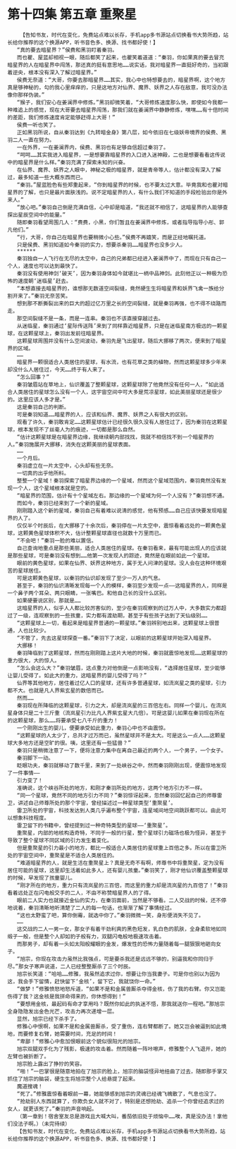 # 第十四集 第五章 重聚星
        【告知书友，时代在变化，免费站点难以长存，手机app多书源站点切换看书大势所趋，站长给你推荐的这个换源APP，听书音色多、换源、找书都好使！】
       “真的要去暗星界？”侯费和黑羽盯着秦羽。
       而也瞿、屋蓝却相视一眼，随后都笑了起来，也瞿笑着道道：“秦羽，你如果真的要去冒充暗星界的人在暗星界中闯荡，那还真的挺有意思地……说实话，我对暗星界一直挺好奇的，当初跟着逆央，根本没有深入了解过暗星界。”
       侯费无奈道：“大哥，你要去那暗星界……其实，我心中也特想要去的，暗星界啊，这个地方真是够神秘的，勾的我心里痒痒的，只是这地方对仙界、魔界、妖界之人存在敌意，我可没办法像你那样伪装。”
       “猴子，我们安心在姜澜界中修炼。”黑羽却微笑着，“大哥修炼速度那么快，即使如今我都一种难追上的感觉，现在大哥要去暗星界闯荡，那我们就在姜澜界中静静修炼，嘿嘿……有十倍时间的差距，我们修炼速度肯定能够赶得上大哥！”
       侯费一听也笑了。
       正如黑羽所说，自从秦羽达到《九转暗金身》第八层，如今依旧在七级妖帝境界的侯费、黑羽二人一直在努力。
       一在外界，一在姜澜界内，侯费、黑羽也有足够自信超过秦羽了。
       “呵呵……其实我进入暗星界，一是想要靠暗星界的入口进入迷神殿，二也是想要看看这传说中的暗星界是什么样。”秦羽充满了探索未知的兴奋。
       在仙界、魔界、妖界之人眼中，神秘之极的暗星界，就是青帝等人，估计都没有深入了解过，最多知道一些大概东西而已。
       “秦羽。”屋蓝脸色有些郑重起来，“你到暗星界的时候，也不要太过大意。毕竟我和也瞿对暗星界的了解，也只是最片面肤浅的。说不定暗星界的人，有什么我们不知道的手段检验出你是外来人。”
       “放心吧。”秦羽自己倒是充满自信，心中却是暗道，“我还就不相信了，这暗星界的人能够查探出星辰空间中的能量。”
       随即秦羽看望周围几人：“费费，小黑，你们暂且在姜澜界中修炼，或者指导指导小彤、郭凡他们。”
       “行，大哥，你自己在暗星界也要稍微小心些。”侯费不再嬉笑，而是正经地嘱托道。
       只是侯费、黑羽知道如今秦羽的实力，想要杀秦羽……暗星界也没多少人。
       ******
       秦羽独自一人飞行在无尽的太空中，自己的兄弟都已经进入姜澜界中了，而现在只有自己一个人，速度也可以达到最快了。
       秦羽没有使用神剑‘破天’，因为秦羽身体如今就堪比一柄中品神剑。此刻他正以一种极为恐怖的速度朝‘迷临星’赶去。
       “本想直接去暗星界的，谁想那无数道空间裂缝，竟然硬生生将暗星界和妖界飞禽一族给分割开来了。”秦羽无奈苦笑。
       想到那不断撕裂出来的巨大的超过亿万里之长的空间裂缝，就是秦羽再强，也不得不绕路而走。
       那空间裂缝不是一条，而是一连串。秦羽也不该直接穿越过去。
       从迷临星，秦羽通过‘星际传送阵’来到了同样靠近暗星界，只是在迷临星南方极远的一颗星球，在这颗星球上，秦羽出发前往暗星界。
       这颗星球周围并没有什么空间波动，秦羽先是飞出星球，随后大挪移了两次，便来到了暗星界的区域。
       ……
       暗星界一颗很适合人类居住的星球，有水流，也有花草之类的植物，然而这颗星球多少年来却没什么人居住过，今天……终于有人来了。
       “怎么回事？”
       秦羽皱眉站在草地上，仙识覆盖了整颗星球，这颗星球除了他竟然没有任何一人，“如此适合人类居住的星球怎么没有一个人，这宇宙空间中可大多是荒凉星球，如此美丽星球还是很少的。这里应该人多才是。”
       这是秦羽自己的判断。
       可是秦羽知道……暗星界的人，应该和仙界、魔界、妖界之人有很大的区别。
       观看了许久，秦羽敢肯定……这颗星球估计已经很久很久没有人居住过了，因为秦羽在这颗星球，根本发现不了丝毫人为的痕迹，一切都是那么自然。
       “估计这颗星球是在暗星界边缘，我继续朝内部找找，我就不相信找不到一个暗星界的人。”秦羽施展开大挪移，消失在这颗美丽的星球表面。
       ……
       一个月后。
       秦羽虚立在一片太空中，心头却有些无奈。
       一切真的出乎他所料。
       整整一个星域！秦羽探索了暗星界边缘的一个星域，然而这个星域范围内，秦羽竟然没有发现一个人，这个星域根本就是空的。
       “暗星界的范围，估计有十个星域左右。那边缘的一个星域为何一个人没有？”秦羽想不通。
       而如今，秦羽已经来到了一个新的星域。
       刚刚踏入这个新的星域，秦羽自己有着难以说清的感觉，他有预感……自己应该快要发现暗星界的人了。
       仅仅半个时辰后，在大挪移了十余次后，秦羽停在一片太空中，震惊看着远处的一颗黄色星球，这颗黄色星球体积不大，估计整颗星球直径也就数十万里而已。
       “不会吧！”秦羽一脸的难以置信。
       自己查询地重点是那些美丽，适合人类居住的星球。在秦羽看来，最有可能出现人的应该就是那些星球，可是秦羽没有想到……他第一次发现人的踪迹，竟然是在眼前如此一个星球。
       眼前的黄色星球，如果在仙界、妖界这种地方，属于无人问津的星球。没人会在这种环境艰苦的星球居住。
       可是这颗黄色星球，以秦羽的仙识却发现了至少一万人的气息。
       甚至于，秦羽的仙识清晰发现每一个人的模样，秦羽至少发现一点——这暗星界的人，同样是一个鼻子两个耳朵、两只眼睛，一张嘴巴。和他自己长的没什么区别。
       如果硬要说区别，那就是……
       这暗星界的人，似乎人人都比较厉害似的，至少在秦羽观察到的过万人中，大多数实力都超过了一级，连观察到的一些孩童，实力都有渡劫期，甚至于有些孩子达到了天仙级别……
       “这颗星球上一切，看起来是暗星界普通的一颗星球。”秦羽辨别地出来，这颗星球上很普通，人也比较少。
       “不管了，先去这星球探查一番。”秦羽下了决定，以眼前的这颗星球开始深入暗星界。
       大挪移！
       秦羽降临到了这颗星球，然而在刚刚踏上这片大地的时候，秦羽就震惊地发现……这颗星球的重力很大，大的惊人。
       “怎么会这么大？”秦羽皱眉，这点重力对他倒是一点影响没有，“选择居住星球，至少能够让婴儿受得了。如此大的重力，这暗星界的婴儿受得了吗？”
       仙界等其他地方，居住着过亿人口的星球，还有许多普通星球，如流岚星之类的星球，引力都不大。也就是凡人界紫玄星的数倍而已。
       然而……
       秦羽现在所降临的这颗星球，引力之大，却是流岚星的三百倍左右。同样一个婴儿，在流岚星身体只是二十三斤重（流岚星引力比凡人界紫玄星大几倍）。可是这婴儿如果在秦羽现在所在的这颗星球，那么……将要承受七八千斤的重力！
       一个刚刚出生的婴儿，便要承受如此重力，秦羽心中也不由震惊。
       “这颗星球的人太少了，总共才过万而已，虽然星球并不是太大。可是这么一点人……这颗星球大多地方还是空旷的很。咦，这里还有一些猛兽？”
       秦羽只是稍微注意了一下，便将注意力集中在离自己最近的两个人，一个男子，一个女子。
       秦羽脚下一动。
       眨眼功夫，秦羽就移动了数千里，来到了一处峡谷之中，然而秦羽刚刚出现，便震惊地发现了一件事情——
       引力变了！
       准确说，这个峡谷所处的地方，和刚才秦羽所处的地方，这两个地方引力不一样。
       “同一个星球，竟然不同的地方引力不同？”秦羽惊讶起来，忽然秦羽回忆起自己的师尊雷卫，讲述自己师尊所处的那个宇宙，曾经描述过一种星球类型‘重聚星’。
       雷卫所处的宇宙，科技发达到人类几乎遍布整个宇宙，连星域间地空间跳跃都可以。由此可以想象科技程度。
       雷卫留下的书籍中，曾经提到过一种奇特类型的星球——‘重聚星’。
       重聚星，内部的地核构造奇特，不同于一般的行星，整个星球引力磁场也极为怪异，甚至于导致了整个星球不同区域的引力发生着变化。
       但是重聚星的引力最小的地方，都比一般适合人类居住的星球重上百倍之多。所以在雷卫所处的宇宙空间中，重聚星是不适合人类居住的。
       “难道暗星界的人，就是生活在重聚星上？真是无奇不有啊，师尊书中将重聚星，定为没有居住可能的星球，这里却生活着如此多人，还有婴儿孩童。”秦羽笑了，刚才他仙识覆盖整颗星球的时候，早发现了孩童婴儿。
       “刚才所在的地方，重力只有流岚星的三百倍，而这里的重力却是流岚星的九百倍了！”秦羽看着远处正在闪电般交手的二人，不由不称赞暗星界人的了得。
       眼前二人实力也就接近金仙的实力，在秦羽面前，当然是不够看。二人交战的时候，还不停地说着，秦羽清晰地听清楚了二人的每一句话，也渐渐了解了事情经过。
       “这也太野蛮了吧，算你倒霉，就选中你了。”秦羽微微一笑，身形便消失不见了。
       ……
       这交战的二人一男一女，那女子有着干劲利爽的黑色短发，乳白色的肌肤，全身柔软地如同缎子一般，但是整个人却如豹子般有力，双腿闪电般地极速攻击着。
       而那男子，却有着一头如太阳般耀眼的金发，爆发性的恐怖力量随着每一腿狠狠地砸向女子。
       “旭宗，你现在攻击力虽然比我强点，可是要杀我还是远远不够的，别逼我和你同归于尽。”那女子寒声说道，二人已经整整厮杀了三个时辰。
       旭宗长笑道：“哈哈……修雅，我虽然追求过你，想要让你当我妻子。可是你也别以为因为这，我会手下留情，赶快留下‘金核’，留下它，我就饶你一命。”
       “做梦！”修雅愤怒地怒斥道，“如果不是和金属兽厮杀夺得金核，伤了我的右臂。你又岂能伤得了我？这金核是我拼命得来的，你休想得到！”
       “要想用金核，最起码有命才享用吗？既然你如此的执迷不悟，那我就送你一程吧。”那旭宗全身隐隐发出金色光芒，攻击力再次递增一层。
       显然，旭宗已经下杀手了。
       修雅心中恨啊，如果不是和金属兽厮杀，受了重伤，连右臂都断了。她又岂会被逼到如此境地，而要修复右臂，她需要时间，充足的时间！
       “卑鄙！”修雅心中愈加恨眼前这个貌似很阳光的旭宗。
       旭宗双腿双手化为了残影，极速的攻击着。然而随着一阵咔嚓声，修雅整个人飞退开，她的左臂也被折断了。
       旭宗脸上露出了狰狞的笑容。
       “啪！”一巴掌很是随意地拍在了旭宗的脸上，旭宗的脑袋怪异地扭曲了过去，随即那手掌又抓住了旭宗的脑袋，硬生生将旭宗整个人给悬提了起来。
       魔道搜魂！
       “死了。”修雅震惊看着眼前一幕，她能够感到旭宗的灵魂已经魂飞魄散了，气息也没了。
       “抢劫别人东西就算了，你欺负女人就不对了，特别是还想抢劫、追杀一个你曾经追求过的女人，就更该死了。”秦羽的声音响起。
       （第一章到！宿舍室友总是游戏且大喊大叫，番茄依旧处于烦恼中……唉，真是没办法！拿他们没法子啊。）（未完待续）
       【告知书友，时代在变化，免费站点难以长存，手机app多书源站点切换看书大势所趋，站长给你推荐的这个换源APP，听书音色多、换源、找书都好使！】